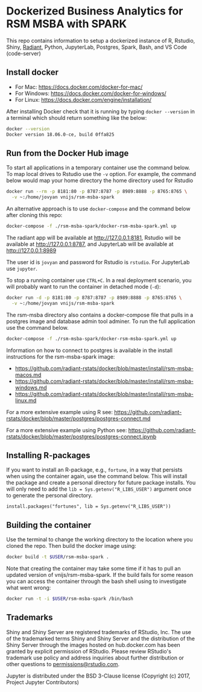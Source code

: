 Dockerized Business Analytics for RSM MSBA with SPARK
======================================================

This repo contains information to setup a dockerized instance of R, Rstudio, Shiny, [Radiant](https://radiant-rstats/radiant), Python, JupyterLab, Postgres, Spark, Bash, and VS Code (code-server)

## Install docker

* For Mac: https://docs.docker.com/docker-for-mac/
* For Windows: https://docs.docker.com/docker-for-windows/
* For Linux: https://docs.docker.com/engine/installation/

After installing Docker check that it is running by typing `docker --version` in a terminal which should return something like the below:

```bash
docker --version
Docker version 18.06.0-ce, build 0ffa825
```

## Run from the Docker Hub image

To start all applications in a temporary container use the command below. To map local drives to Rstudio use the `-v` option. For example, the command below would map your home directory the home directory used for Rstudio

```bash
docker run --rm -p 8181:80 -p 8787:8787 -p 8989:8888 -p 8765:8765 \
  -v ~:/home/jovyan vnijs/rsm-msba-spark
```

An alternative approach is to use `docker-compose` and the command below after cloning this repo:

```bash
docker-compose -f ./rsm-msba-spark/docker-rsm-msba-spark.yml up
```

The radiant app will be available at <a href="http://127.0.0.1:8181" target="_blank">http://127.0.0.1:8181</a>,  Rstudio will be available at <a href="http://127.0.0.1:8787" target="_blank">http://127.0.0.1:8787</a>, and JupyterLab will be available at 
<a href="http://127.0.0.1:8989" target="_blank">http://127.0.0.1:8989</a>

The user id is `jovyan` and password for Rstudio is `rstudio`. For JupyterLab use `jupyter`.

To stop a running container use `CTRL+C`. In a real deployment scenario, you will probably want to run the container in detached mode (`-d`):

```bash
docker run -d -p 8181:80 -p 8787:8787 -p 8989:8888 -p 8765:8765 \
  -v ~:/home/jovyan vnijs/rsm-msba-spark
```

The rsm-msba directory also contains a docker-compose file that pulls in a postgres image and database admin tool adminer. To run the full application use the command below. 

```sh
docker-compose -f ./rsm-msba-spark/docker-rsm-msba-spark.yml up
```

Information on how to connect to postgres is available in the install instructions for the rsm-msba-spark image:

* https://github.com/radiant-rstats/docker/blob/master/install/rsm-msba-macos.md
* https://github.com/radiant-rstats/docker/blob/master/install/rsm-msba-windows.md
* https://github.com/radiant-rstats/docker/blob/master/install/rsm-msba-linux.md

For a more extensive example using R see: https://github.com/radiant-rstats/docker/blob/master/postgres/postgres-connect.md

For a more extensive example using Python see: https://github.com/radiant-rstats/docker/blob/master/postgres/postgres-connect.ipynb

## Installing R-packages

If you want to install an R-package, e.g., `fortune`, in a way that persists when using the container again, use the command below. This will install the package and create a personal directory for future package installs. You will only need to add the `lib = Sys.getenv("R_LIBS_USER")` argument once to generate the personal directory.

```
install.packages("fortunes", lib = Sys.getenv("R_LIBS_USER"))
```

## Building the container

Use the terminal to change the working directory to the location where you cloned the repo. Then build the docker image using:

```sh
docker build -t $USER/rsm-msba-spark .
```

Note that creating the container may take some time if it has to pull an updated version of vnijs/rsm-msba-spark. If the build fails for some reason you can access the container through the bash shell using to investigate what went wrong:

```sh
docker run -t -i $USER/rsm-msba-spark /bin/bash
```

## Trademarks

Shiny and Shiny Server are registered trademarks of RStudio, Inc. The use of the trademarked terms Shiny and Shiny Server and the distribution of the Shiny Server through the images hosted on hub.docker.com has been granted by explicit permission of RStudio. Please review RStudio's trademark use policy and address inquiries about further distribution or other questions to permissions@rstudio.com.

Jupyter is distributed under the BSD 3-Clause license (Copyright (c) 2017, Project Jupyter Contributors)
